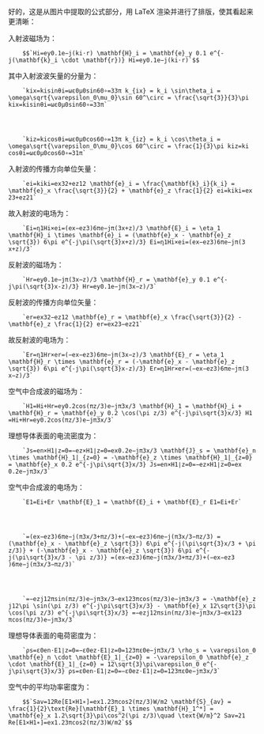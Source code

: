 好的，这是从图片中提取的公式部分，用 LaTeX 渲染并进行了排版，使其看起来更清晰：

入射波磁场为：  

        $$`Hi=ey0.1e−j(ki⋅r) \mathbf{H}_i = \mathbf{e}_y 0.1 e^{-j(\mathbf{k}_i \cdot \mathbf{r})} Hi​=ey​0.1e−j(ki​⋅r)`$$
      

其中入射波波矢量的分量为：  

        `kix=kisin⁡θi=ωε0μ0sin⁡60∘=33π k_{ix} = k_i \sin\theta_i = \omega\sqrt{\varepsilon_0\mu_0}\sin 60^\circ = \frac{\sqrt{3}}{3}\pi kix​=ki​sinθi​=ωε0​μ0​​sin60∘=33​​π`
      

  

        `kiz=kicos⁡θi=ωε0μ0cos⁡60∘=13π k_{iz} = k_i \cos\theta_i = \omega\sqrt{\varepsilon_0\mu_0}\cos 60^\circ = \frac{1}{3}\pi kiz​=ki​cosθi​=ωε0​μ0​​cos60∘=31​π`
      

入射波的传播方向单位矢量：  

        `ei=kiki=ex32+ez12 \mathbf{e}_i = \frac{\mathbf{k}_i}{k_i} = \mathbf{e}_x \frac{\sqrt{3}}{2} + \mathbf{e}_z \frac{1}{2} ei​=ki​ki​​=ex​23​​+ez​21​`
      

故入射波的电场为：  

        `Ei=η1Hi×ei=(ex−ez3)6πe−jπ(3x+z)/3 \mathbf{E}_i = \eta_1 \mathbf{H}_i \times \mathbf{e}_i = (\mathbf{e}_x - \mathbf{e}_z \sqrt{3}) 6\pi e^{-j\pi(\sqrt{3}x+z)/3} Ei​=η1​Hi​×ei​=(ex​−ez​3​)6πe−jπ(3​x+z)/3`
      

反射波的磁场为：  

        `Hr=ey0.1e−jπ(3x−z)/3 \mathbf{H}_r = \mathbf{e}_y 0.1 e^{-j\pi(\sqrt{3}x-z)/3} Hr​=ey​0.1e−jπ(3​x−z)/3`
      

反射波的传播方向单位矢量：  

        `er=ex32−ez12 \mathbf{e}_r = \mathbf{e}_x \frac{\sqrt{3}}{2} - \mathbf{e}_z \frac{1}{2} er​=ex​23​​−ez​21​`
      

故反射波的电场为：  

        `Er=η1Hr×er=(−ex−ez3)6πe−jπ(3x−z)/3 \mathbf{E}_r = \eta_1 \mathbf{H}_r \times \mathbf{e}_r = (-\mathbf{e}_x - \mathbf{e}_z \sqrt{3}) 6\pi e^{-j\pi(\sqrt{3}x-z)/3} Er​=η1​Hr​×er​=(−ex​−ez​3​)6πe−jπ(3​x−z)/3`
      

空气中合成波的磁场为：  

        `H1=Hi+Hr=ey0.2cos⁡(πz/3)e−jπ3x/3 \mathbf{H}_1 = \mathbf{H}_i + \mathbf{H}_r = \mathbf{e}_y 0.2 \cos(\pi z/3) e^{-j\pi\sqrt{3}x/3} H1​=Hi​+Hr​=ey​0.2cos(πz/3)e−jπ3​x/3`
      

理想导体表面的电流密度为：  

        `Js=en×H1∣z=0=−ez×H1∣z=0=ex0.2e−jπ3x/3 \mathbf{J}_s = \mathbf{e}_n \times \mathbf{H}_1|_{z=0} = -\mathbf{e}_z \times \mathbf{H}_1|_{z=0} = \mathbf{e}_x 0.2 e^{-j\pi\sqrt{3}x/3} Js​=en​×H1​∣z=0​=−ez​×H1​∣z=0​=ex​0.2e−jπ3​x/3`
      

空气中合成波的电场为：  

        `E1=Ei+Er \mathbf{E}_1 = \mathbf{E}_i + \mathbf{E}_r E1​=Ei​+Er​`
      

  

        `=(ex−ez3)6πe−j(π3x/3+πz/3)+(−ex−ez3)6πe−j(π3x/3−πz/3) = (\mathbf{e}_x - \mathbf{e}_z \sqrt{3}) 6\pi e^{-j(\pi\sqrt{3}x/3 + \pi z/3)} + (-\mathbf{e}_x - \mathbf{e}_z \sqrt{3}) 6\pi e^{-j(\pi\sqrt{3}x/3 - \pi z/3)} =(ex​−ez​3​)6πe−j(π3​x/3+πz/3)+(−ex​−ez​3​)6πe−j(π3​x/3−πz/3)`
      

  

        `=−ezj12πsin⁡(πz/3)e−jπ3x/3−ex123πcos⁡(πz/3)e−jπ3x/3 = -\mathbf{e}_z j12\pi \sin(\pi z/3) e^{-j\pi\sqrt{3}x/3} - \mathbf{e}_x 12\sqrt{3}\pi \cos(\pi z/3) e^{-j\pi\sqrt{3}x/3} =−ez​j12πsin(πz/3)e−jπ3​x/3−ex​123​πcos(πz/3)e−jπ3​x/3`
      

理想导体表面的电荷密度为：  

        `ρs=ε0en⋅E1∣z=0=−ε0ez⋅E1∣z=0=123πε0e−jπ3x/3 \rho_s = \varepsilon_0 \mathbf{e}_n \cdot \mathbf{E}_1|_{z=0} = -\varepsilon_0 \mathbf{e}_z \cdot \mathbf{E}_1|_{z=0} = 12\sqrt{3}\pi\varepsilon_0 e^{-j\pi\sqrt{3}x/3} ρs​=ε0​en​⋅E1​∣z=0​=−ε0​ez​⋅E1​∣z=0​=123​πε0​e−jπ3​x/3`
      

空气中的平均功率密度为：  

        $$`Sav=12Re[E1×H1∗]=ex1.23πcos⁡2(πz/3)W/m2 \mathbf{S}_{av} = \frac{1}{2}\text{Re}[\mathbf{E}_1 \times \mathbf{H}_1^*] = \mathbf{e}_x 1.2\sqrt{3}\pi\cos^2(\pi z/3)\quad \text{W/m}^2 Sav​=21​Re[E1​×H1∗​]=ex​1.23​πcos2(πz/3)W/m2`$$
        